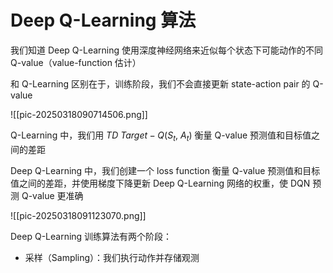 # Deep Q-Learning 算法

我们知道 Deep Q-Learning 使用深度神经网络来近似每个状态下可能动作的不同 Q-value（value-function 估计）

和 Q-Learning 区别在于，训练阶段，我们不会直接更新 state-action pair 的 Q-value

![[pic-20250318090714506.png]]

Q-Learning 中，我们用 $TD \ Target - Q\left(S_{t},\ A_{t}\right)$ 衡量 Q-value 预测值和目标值之间的差距

Deep Q-Learning 中，我们创建一个 loss function 衡量 Q-value 预测值和目标值之间的差距，并使用梯度下降更新 Deep Q-Learning 网络的权重，使 DQN 预测 Q-value 更准确

![[pic-20250318091123070.png]]

Deep Q-Learning 训练算法有两个阶段：
- 采样（Sampling）：我们执行动作并存储观测